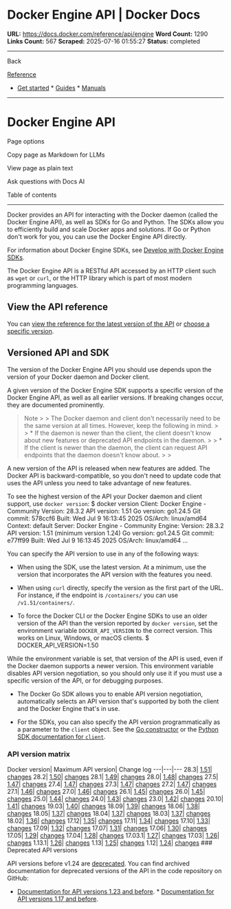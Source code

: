 # Docker Engine API | Docker Docs

**URL:** https://docs.docker.com/reference/api/engine
**Word Count:** 1290
**Links Count:** 567
**Scraped:** 2025-07-16 01:55:27
**Status:** completed

---

Back

[Reference](https://docs.docker.com/reference/)

  * [Get started](https://docs.docker.com/get-started/)   * [Guides](https://docs.docker.com/guides/)   * [Manuals](https://docs.docker.com/manuals/)

* * *

# Docker Engine API

Page options

Copy page as Markdown for LLMs

View page as plain text

Ask questions with Docs AI

Table of contents

* * *

Docker provides an API for interacting with the Docker daemon \(called the Docker Engine API\), as well as SDKs for Go and Python. The SDKs allow you to efficiently build and scale Docker apps and solutions. If Go or Python don't work for you, you can use the Docker Engine API directly.

For information about Docker Engine SDKs, see [Develop with Docker Engine SDKs](https://docs.docker.com/reference/api/engine/sdk/).

The Docker Engine API is a RESTful API accessed by an HTTP client such as `wget` or `curl`, or the HTTP library which is part of most modern programming languages.

## View the API reference

You can [view the reference for the latest version of the API](https://docs.docker.com/reference/api/engine/version/v1.51/) or [choose a specific version](https://docs.docker.com/reference/api/engine/version-history/).

## Versioned API and SDK

The version of the Docker Engine API you should use depends upon the version of your Docker daemon and Docker client.

A given version of the Docker Engine SDK supports a specific version of the Docker Engine API, as well as all earlier versions. If breaking changes occur, they are documented prominently.

> Note >  > The Docker daemon and client don't necessarily need to be the same version at all times. However, keep the following in mind. >  >   * If the daemon is newer than the client, the client doesn't know about new features or deprecated API endpoints in the daemon. >  >   * If the client is newer than the daemon, the client can request API endpoints that the daemon doesn't know about. >  > 

A new version of the API is released when new features are added. The Docker API is backward-compatible, so you don't need to update code that uses the API unless you need to take advantage of new features.

To see the highest version of the API your Docker daemon and client support, use `docker version`:               $ docker version     Client: Docker Engine - Community      Version:           28.3.2      API version:       1.51      Go version:        go1.24.5      Git commit:        578ccf6      Built:             Wed Jul  9 16:13:45 2025      OS/Arch:           linux/amd64      Context:           default          Server: Docker Engine - Community      Engine:       Version:          28.3.2       API version:      1.51 (minimum version 1.24)       Go version:       go1.24.5       Git commit:       e77ff99       Built:            Wed Jul  9 16:13:45 2025       OS/Arch:          linux/amd64       ...     

You can specify the API version to use in any of the following ways:

  * When using the SDK, use the latest version. At a minimum, use the version that incorporates the API version with the features you need.

  * When using `curl` directly, specify the version as the first part of the URL. For instance, if the endpoint is `/containers/` you can use `/v1.51/containers/`.

  * To force the Docker CLI or the Docker Engine SDKs to use an older version of the API than the version reported by `docker version`, set the environment variable `DOCKER_API_VERSION` to the correct version. This works on Linux, Windows, or macOS clients.                  $ DOCKER_API_VERSION=1.50         

While the environment variable is set, that version of the API is used, even if the Docker daemon supports a newer version. This environment variable disables API version negotiation, so you should only use it if you must use a specific version of the API, or for debugging purposes.

  * The Docker Go SDK allows you to enable API version negotiation, automatically selects an API version that's supported by both the client and the Docker Engine that's in use.

  * For the SDKs, you can also specify the API version programmatically as a parameter to the `client` object. See the [Go constructor](https://pkg.go.dev/github.com/docker/docker/client#NewClientWithOpts) or the [Python SDK documentation for `client`](https://docker-py.readthedocs.io/en/stable/client.html).

### API version matrix

Docker version| Maximum API version| Change log   ---|---|---   28.3| [1.51](https://docs.docker.com/reference/api/engine/version/v1.51/)| [changes](https://docs.docker.com/reference/api/engine/version-history/#v151-api-changes)   28.2| [1.50](https://docs.docker.com/reference/api/engine/version/v1.50/)| [changes](https://docs.docker.com/reference/api/engine/version-history/#v150-api-changes)   28.1| [1.49](https://docs.docker.com/reference/api/engine/version/v1.49/)| [changes](https://docs.docker.com/reference/api/engine/version-history/#v149-api-changes)   28.0| [1.48](https://docs.docker.com/reference/api/engine/version/v1.48/)| [changes](https://docs.docker.com/reference/api/engine/version-history/#v148-api-changes)   27.5| [1.47](https://docs.docker.com/reference/api/engine/version/v1.47/)| [changes](https://docs.docker.com/reference/api/engine/version-history/#v147-api-changes)   27.4| [1.47](https://docs.docker.com/reference/api/engine/version/v1.47/)| [changes](https://docs.docker.com/reference/api/engine/version-history/#v147-api-changes)   27.3| [1.47](https://docs.docker.com/reference/api/engine/version/v1.47/)| [changes](https://docs.docker.com/reference/api/engine/version-history/#v147-api-changes)   27.2| [1.47](https://docs.docker.com/reference/api/engine/version/v1.47/)| [changes](https://docs.docker.com/reference/api/engine/version-history/#v147-api-changes)   27.1| [1.46](https://docs.docker.com/reference/api/engine/version/v1.46/)| [changes](https://docs.docker.com/reference/api/engine/version-history/#v146-api-changes)   27.0| [1.46](https://docs.docker.com/reference/api/engine/version/v1.46/)| [changes](https://docs.docker.com/reference/api/engine/version-history/#v146-api-changes)   26.1| [1.45](https://docs.docker.com/reference/api/engine/version/v1.45/)| [changes](https://docs.docker.com/reference/api/engine/version-history/#v145-api-changes)   26.0| [1.45](https://docs.docker.com/reference/api/engine/version/v1.45/)| [changes](https://docs.docker.com/reference/api/engine/version-history/#v145-api-changes)   25.0| [1.44](https://docs.docker.com/reference/api/engine/version/v1.44/)| [changes](https://docs.docker.com/reference/api/engine/version-history/#v144-api-changes)   24.0| [1.43](https://docs.docker.com/reference/api/engine/version/v1.43/)| [changes](https://docs.docker.com/reference/api/engine/version-history/#v143-api-changes)   23.0| [1.42](https://docs.docker.com/reference/api/engine/version/v1.42/)| [changes](https://docs.docker.com/reference/api/engine/version-history/#v142-api-changes)   20.10| [1.41](https://docs.docker.com/reference/api/engine/version/v1.41/)| [changes](https://docs.docker.com/reference/api/engine/version-history/#v141-api-changes)   19.03| [1.40](https://docs.docker.com/reference/api/engine/version/v1.40/)| [changes](https://docs.docker.com/reference/api/engine/version-history/#v140-api-changes)   18.09| [1.39](https://docs.docker.com/reference/api/engine/version/v1.39/)| [changes](https://docs.docker.com/reference/api/engine/version-history/#v139-api-changes)   18.06| [1.38](https://docs.docker.com/reference/api/engine/version/v1.38/)| [changes](https://docs.docker.com/reference/api/engine/version-history/#v138-api-changes)   18.05| [1.37](https://docs.docker.com/reference/api/engine/version/v1.37/)| [changes](https://docs.docker.com/reference/api/engine/version-history/#v137-api-changes)   18.04| [1.37](https://docs.docker.com/reference/api/engine/version/v1.37/)| [changes](https://docs.docker.com/reference/api/engine/version-history/#v137-api-changes)   18.03| [1.37](https://docs.docker.com/reference/api/engine/version/v1.37/)| [changes](https://docs.docker.com/reference/api/engine/version-history/#v137-api-changes)   18.02| [1.36](https://docs.docker.com/reference/api/engine/version/v1.36/)| [changes](https://docs.docker.com/reference/api/engine/version-history/#v136-api-changes)   17.12| [1.35](https://docs.docker.com/reference/api/engine/version/v1.35/)| [changes](https://docs.docker.com/reference/api/engine/version-history/#v135-api-changes)   17.11| [1.34](https://docs.docker.com/reference/api/engine/version/v1.34/)| [changes](https://docs.docker.com/reference/api/engine/version-history/#v134-api-changes)   17.10| [1.33](https://docs.docker.com/reference/api/engine/version/v1.33/)| [changes](https://docs.docker.com/reference/api/engine/version-history/#v133-api-changes)   17.09| [1.32](https://docs.docker.com/reference/api/engine/version/v1.32/)| [changes](https://docs.docker.com/reference/api/engine/version-history/#v132-api-changes)   17.07| [1.31](https://docs.docker.com/reference/api/engine/version/v1.31/)| [changes](https://docs.docker.com/reference/api/engine/version-history/#v131-api-changes)   17.06| [1.30](https://docs.docker.com/reference/api/engine/version/v1.30/)| [changes](https://docs.docker.com/reference/api/engine/version-history/#v130-api-changes)   17.05| [1.29](https://docs.docker.com/reference/api/engine/version/v1.29/)| [changes](https://docs.docker.com/reference/api/engine/version-history/#v129-api-changes)   17.04| [1.28](https://docs.docker.com/reference/api/engine/version/v1.28/)| [changes](https://docs.docker.com/reference/api/engine/version-history/#v128-api-changes)   17.03.1| [1.27](https://docs.docker.com/reference/api/engine/version/v1.27/)| [changes](https://docs.docker.com/reference/api/engine/version-history/#v127-api-changes)   17.03| [1.26](https://docs.docker.com/reference/api/engine/version/v1.27/)| [changes](https://docs.docker.com/reference/api/engine/version-history/#v126-api-changes)   1.13.1| [1.26](https://docs.docker.com/reference/api/engine/version/v1.26/)| [changes](https://docs.docker.com/reference/api/engine/version-history/#v126-api-changes)   1.13| [1.25](https://docs.docker.com/reference/api/engine/version/v1.26/)| [changes](https://docs.docker.com/reference/api/engine/version-history/#v125-api-changes)   1.12| [1.24](https://docs.docker.com/reference/api/engine/version/v1.24/)| [changes](https://docs.docker.com/reference/api/engine/version-history/#v124-api-changes)      ### Deprecated API versions

API versions before v1.24 are [deprecated](https://docs.docker.com/engine/deprecated/#deprecate-legacy-api-versions). You can find archived documentation for deprecated versions of the API in the code repository on GitHub:

  * [Documentation for API versions 1.23 and before](https://github.com/moby/moby/tree/v25.0.0/docs/api).   * [Documentation for API versions 1.17 and before](https://github.com/moby/moby/tree/v1.9.1/docs/reference/api).